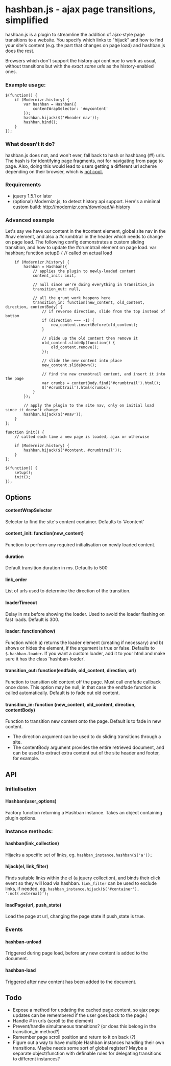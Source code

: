 # hashban.js - ajax page transitions, simplified

hashban.js is a plugin to streamline the addition of ajax-style page transitions
to a website. You specify which links to "hijack" and how to find your site's 
content (e.g. the part that changes on page load) and hashban.js does the rest.

Browsers which don't support the history api continue to work as usual, without
transitions but with the *exact same urls* as the history-enabled ones.

### Example usage:

    $(function() {
        if (Modernizr.history) {
            var hashban = Hashban({
                contentWrapSelector: '#mycontent'
            });
            hashban.hijack($('#header nav'));
            hashban.bind();
        }
    });

### What doesn't it do?

hashban.js does not, and won't ever, fall back to hash or hashbang (#!) urls.
The hash is for identifying page fragments, not for navigating from page to
page. Also, doing this would lead to users getting a different url scheme
depending on their browser, which is [not cool.](http://www.w3.org/Provider/Style/URI.html)

### Requirements

* jquery 1.5.1 or later
* (optional) Modernizr.js, to detect history api support. Here's a minimal custom build:
  http://modernizr.com/download/#-history

### Advanced example

Let's say we have our content in the #content element, global site nav in the #nav 
element, and also a #crumbtrail in the header which needs to change on page load. 
The following config demonstrates a custom sliding transition, and how to update
the #crumbtrail element on page load.
    var hashban;
    function setup() {
        // called on actual load
        
        if (Modernizr.history) {
            hashban = Hashban({
                // applies the plugin to newly-loaded content 
                content_init: init,
                
                // null since we're doing everything in transition_in
                transition_out: null,
                
                // all the grunt work happens here
                transition_in: function(new_content, old_content, direction, contentBody) {
                    // if reverse direction, slide from the top instead of bottom
                    if (direction === -1) {
                        new_content.insertBefore(old_content);
                    }
                    
                    // slide up the old content then remove it
                    old_content.slideUp(function() {
                        old_content.remove();
                    });
                    
                    // slide the new content into place
                    new_content.slideDown();
                    
                    // find the new crumbtrail content, and insert it into the page
                    var crumbs = contentBody.find('#crumbtrail').html();
                    $('#crumbtrail').html(crumbs);
                }
            });
            
            // apply the plugin to the site nav, only on initial load since it doesn't change
            hashban.hijack($('#nav'));
        }                    
    };
    
    function init() {
        // called each time a new page is loaded, ajax or otherwise
        
        if (Modernizr.history) {
            hashban.hijack($('#content, #crumbtrail'));
        }
    };
    
    $(function() {
        setup();
        init();
    });


## Options
    
#### contentWrapSelector
Selector to find the site's content container. Defaults to '#content'

#### content_init: function(new_content)
Function to perform any required initialisation on newly loaded content.

#### duration
Default transition duration in ms. Defaults to 500

#### link_order
List of urls used to determine the direction of the transition.

#### loaderTimeout
Delay in ms before showing the loader. Used to avoid the loader 
flashing on fast loads. Default is 300.

#### loader: function(show)
Function which a) returns the loader element (creating if necessary) and 
b) shows or hides the element, if the argument is true or false. Defaults 
to `$.hashban.loader`. If you want a custom loader, add it to your html and 
make sure it has the class 'hashban-loader'.

#### transition_out: function(endfade, old_content, direction, url)
Function to transition old content off the page. Must call endfade
callback once done. This option may be null; in that case the
endfade function is called automatically. Default is to fade out old
content.

#### transition_in: function (new_content, old_content, direction, contentBody)
Function to transition new content onto the page. Default is to fade in new 
content. 

* The direction argument can be used to do sliding transitions through
  a site.
* The contentBody argument provides the entire retrieved document, and can 
  be used to extract extra content out of the site header and footer, for
  example.


## API

### Initialisation

#### Hashban(user_options)
Factory function returning a Hashban instance. Takes an object containing plugin options.

### Instance methods:

#### hashban(link_collection)
Hijacks a specific set of links, eg. `hashban_instance.hashban($('a'));`

#### hijack(el, link_filter)
Finds suitable links within the el (a jquery collection), and binds their click event so
they will load via hashban. `link_filter` can be used to exclude links, if needed. 
eg. `hashban_instance.hijack($('#container'), ':not(.external)');`

#### loadPage(url, push_state)
Load the page at url, changing the page state if push_state is true.


### Events

#### hashban-unload
Triggered during page load, before any new content is added to the document.

#### hashban-load
Triggered after new content has been added to the document.


## Todo

- Expose a method for updating the cached page content, so ajax page updates 
  can be remembered if the user goes back to the page.)
- Handle # in urls (scroll to the element)
- Prevent/handle simultaneous transitions? (or does this belong in the 
  transition_in method?)
- Remember page scroll position and return to it on back (?)
- Figure out a way to have multiple Hashban instances handling their own transitions. Maybe
  needs some sort of global register? Maybe a separate object/function with definable rules
  for delegating transitions to different instances?

